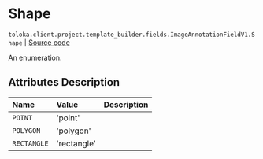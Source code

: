 # Shape
`toloka.client.project.template_builder.fields.ImageAnnotationFieldV1.Shape` | [Source code](https://github.com/Toloka/toloka-kit/blob/v0.1.24/src/client/project/template_builder/fields.py#L290)

An enumeration.

## Attributes Description

| Name | Value | Description |
| :------| :-----------| :----------| 
`POINT`|'point'|<p></p>
`POLYGON`|'polygon'|<p></p>
`RECTANGLE`|'rectangle'|<p></p>
